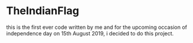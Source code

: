 # TheIndianFlag
this is the first ever code written by me and for the upcoming occasion of independence day on 15th August 2019, i decided to do this project.

